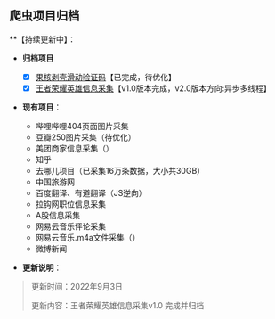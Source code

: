 ## 爬虫项目归档
**【持续更新中】：

- **归档项目**
    - [x] [果核剥壳滑动验证码](./Project/果壳剥壳滑动验证码.ipynb)【已完成，待优化】
    - [x] [王者荣耀英雄信息采集](./Project/王者荣耀v1.0_220903.md)【v1.0版本完成，v2.0版本方向:异步多线程】

- **现有项目**：

    - 哔哩哔哩404页面图片采集
    - 豆瓣250图片采集（待优化）
    - 美团商家信息采集（）
    - 知乎
    - 去哪儿项目（已采集16万条数据，大小共30GB）
    - 中国旅游网
    - 百度翻译、有道翻译（JS逆向）
    - 拉钩网职位信息采集
    - A股信息采集
    - 网易云音乐评论采集
    - 网易云音乐.m4a文件采集（）
    - 微博新闻

- **更新说明**：

> 更新时间：2022年9月3日
> 
> 更新内容：王者荣耀英雄信息采集v1.0 完成并归档